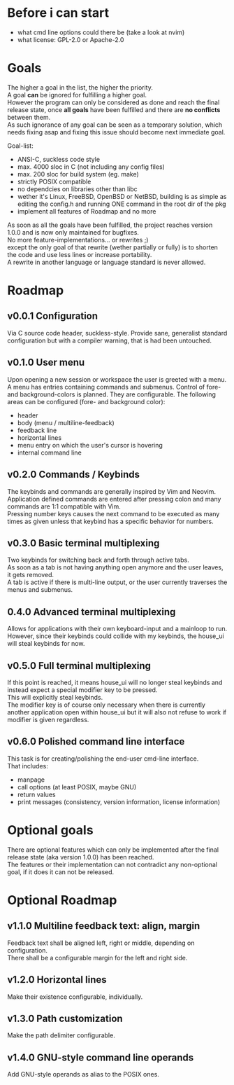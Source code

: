 # Before i can start
- what cmd line options could there be (take a look at nvim)
- what license: GPL-2.0 or Apache-2.0

# Goals
The higher a goal in the list, the higher the priority.  
A goal __can__ be ignored for fulfilling a higher goal.  
However the program can only be considered as done and reach the final release
state, once **all goals** have been fulfilled and there are **no conflicts**
between them.  
As such ignorance of any goal can be seen as a temporary solution, which needs
fixing asap and fixing this issue should become next immediate goal.  

Goal-list:  
- ANSI-C, suckless code style
- max. 4000 sloc in C (not including any config files)
- max. 200 sloc for build system (eg. make)
- strictly POSIX compatible
- no dependcies on libraries other than libc
- wether it's Linux, FreeBSD, OpenBSD or NetBSD, building is as simple as
editing the config.h and running ONE command in the root dir of the pkg
- implement all features of Roadmap and no more

As soon as all the goals have been fulfilled, the project reaches version 1.0.0
and is now only maintained for bugfixes.  
No more feature-implementations... or rewrites ;)  
except the only goal of that rewrite (wether partially or fully) is to shorten
the code and use less lines or increase portability.  
A rewrite in another language or language standard is never allowed.  

# Roadmap

## v0.0.1 Configuration
Via C source code header, suckless-style.
Provide sane, generalist standard configuration but with a compiler warning,
that is had been untouched.

## v0.1.0 User menu
Upon opening a new session or workspace the user is greeted with a menu.  
A menu has entries containing commands and submenus.
Control of fore- and background-colors is planned.
They are configurable.
The following areas can be configured (fore- and background color):
- header
- body (menu / multiline-feedback)
- feedback line
- horizontal lines
- menu entry on which the user's cursor is hovering
- internal command line

## v0.2.0 Commands / Keybinds
The keybinds and commands are generally inspired by Vim and Neovim.  
Application defined commands are entered after pressing colon and many commands
are 1:1 compatible with Vim.  
Pressing number keys causes the next command to be executed as many times as
given unless that keybind has a specific behavior for numbers.

## v0.3.0 Basic terminal multiplexing
Two keybinds for switching back and forth through active tabs.  
As soon as a tab is not having anything open anymore and the user leaves, it
gets removed.  
A tab is active if there is multi-line output, or the user currently traverses
the menus and submenus.

## 0.4.0 Advanced terminal multiplexing
Allows for applications with their own keyboard-input and a mainloop to run.  
However, since their keybinds could collide with my keybinds, the house_ui will
steal keybinds for now.

## v0.5.0 Full terminal multiplexing
If this point is reached, it means house_ui will no longer steal keybinds and
instead expect a special modifier key to be pressed.  
This will explicitly steal keybinds.  
The modifier key is of course only necessary when there is currently another
application open within house_ui but it will also not refuse to work if
modifier is given regardless.

## v0.6.0 Polished command line interface
This task is for creating/polishing the end-user cmd-line interface.  
That includes:  
- manpage
- call options (at least POSIX, maybe GNU)
- return values
- print messages (consistency, version information, license information)

# Optional goals
There are optional features which can only be implemented after the final
release state (aka version 1.0.0) has been reached.  
The features or their implementation can not contradict any non-optional goal,
if it does it can not be released.

# Optional Roadmap

## v1.1.0 Multiline feedback text: align, margin
Feedback text shall be aligned left, right or middle, depending on
configuration.  
There shall be a configurable margin for the left and right side.  

## v1.2.0 Horizontal lines
Make their existence configurable, individually.  

## v1.3.0 Path customization
Make the path delimiter configurable.  

## v1.4.0 GNU-style command line operands
Add GNU-style operands as alias to the POSIX ones.

